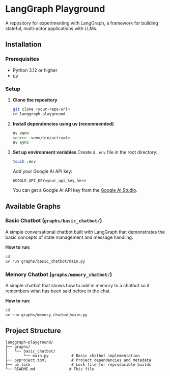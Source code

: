 # LangGraph Playground

A repository for experimenting with LangGraph, a framework for building stateful, multi-actor applications with LLMs.

## Installation

### Prerequisites

- Python 3.12 or higher
- [uv](https://docs.astral.sh/uv/)

### Setup

1. **Clone the repository**

   ```bash
   git clone <your-repo-url>
   cd langgraph-playground
   ```

2. **Install dependencies using uv (recommended)**

   ```bash
   uv venv
   source .venv/bin/activate
   uv sync
   ```

3. **Set up environment variables**
   Create a `.env` file in the root directory:

   ```bash
   touch .env
   ```

   Add your Google AI API key:

   ```
   GOOGLE_API_KEY=your_api_key_here
   ```

   You can get a Google AI API key from the [Google AI Studio](https://aistudio.google.com/).

## Available Graphs

### Basic Chatbot (`graphs/basic_chatbot/`)

A simple conversational chatbot built with LangGraph that demonstrates the basic concepts of state management and message handling.

**How to run:**

```bash
cd
uv run graphs/basic_chatbot/main.py
```

### Memory Chatbot (`graphs/memory_chatbot/`)

A simple chatbot that shows how to add in memory to a chatbot so it remembers what has been said before in the chat.

**How to run:**

```bash
cd
uv run graphs/memory_chatbot/main.py
```

## Project Structure

```
langgraph-playground/
├── graphs/
│   └── basic_chatbot/
│       └── main.py          # Basic chatbot implementation
├── pyproject.toml           # Project dependencies and metadata
├── uv.lock                  # Lock file for reproducible builds
└── README.md               # This file
```
